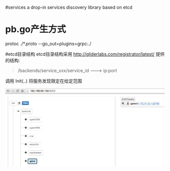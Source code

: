 #services
a drop-in services discovery library based on etcd

# pb.go产生方式
protoc ./*.proto --go_out=plugins=grpc:./

#etcd目录结构
etcd目录结构采用 http://gliderlabs.com/registrator/latest/ 提供的结构:          

>    /backends/service_xxx/service_id ---> ip:port

调用 Init(..) 将服务发现限定在给定范围

![services](services.png)
